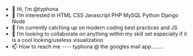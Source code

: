 - 👋 Hi, I’m @typhona
- 👀 I’m interested in HTML CSS Javascript PHP MySQL Python Django Node
- 🌱 I’m currently catching up on modern coding best practices and JS
- 💞️ I’m looking to collaborate on anything within my skill set especially if it is a cool looking/useless visualization
- 📫 How to reach me ---- typhona @ the googles mail app........

<!---
typhona/typhona is a ✨ special ✨ repository because its `README.md` (this file) appears on your GitHub profile.
You can click the Preview link to take a look at your changes.
--->
